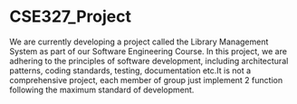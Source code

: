 # CSE327_Project
We are currently developing a project called the Library Management System as part of our Software Engineering Course.  In this project, we are adhering to the principles of software development, including architectural patterns, coding standards, testing, documentation etc.It is not a comprehensive project, each member of group just implement 2 function following the maximum standard of development.